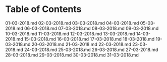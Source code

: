 # Table of Contents

01-03-2018.md
02-03-2018.md
03-03-2018.md
04-03-2018.md
05-03-2018.md
06-03-2018.md
07-03-2018.md
08-03-2018.md
09-03-2018.md
10-03-2018.md
11-03-2018.md
12-03-2018.md
13-03-2018.md
14-03-2018.md
15-03-2018.md
16-03-2018.md
17-03-2018.md
18-03-2018.md
19-03-2018.md
20-03-2018.md
21-03-2018.md
22-03-2018.md
23-03-2018.md
24-03-2018.md
25-03-2018.md
26-03-2018.md
27-03-2018.md
28-03-2018.md
29-03-2018.md
30-03-2018.md
31-03-2018.md
